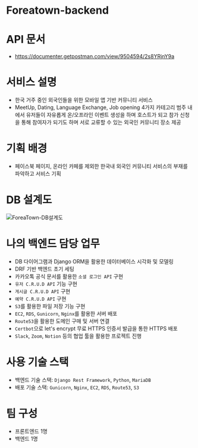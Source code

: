 # Foreatown-backend


# API 문서
- https://documenter.getpostman.com/view/9504594/2s8YRjnY9a

# 서비스 설명

- 한국 거주 중인 외국인들을 위한 모바일 앱 기반 커뮤니티 서비스
- MeetUp, Dating, Language Exchange, Job opening 4가지 카테고리 범주 내에서 유저들이 자유롭게 온/오프라인 이벤트 생성을 하며 호스트가 되고 참가 신청을 통해 참여자가 되기도 하며 서로 교류할 수 있는 외국인 커뮤니티 장소 제공

# 기획 배경

- 페이스북 페이지, 온라인 카페를 제외한 한국내 외국인 커뮤니티 서비스의 부재를 파악하고 서비스 기획

# DB 설계도
![ForeaTown-DB설계도](https://user-images.githubusercontent.com/45405912/206362567-9d740e21-7122-4a0b-8c35-db7b08101b09.png)

# 나의 백엔드 담당 업무

- DB 다이어그램과 Django ORM을 활용한 데이터베이스 시각화 및 모델링
- DRF 기반 백엔드 초기 세팅
- 카카오톡 공식 문서를 활용한 `소셜 로그인 API` 구현
- `유저 C.R.U.D API` 기능 구현
- `게시글 C.R.U.D API` 구현
- `예약 C.R.U.D API` 구현
- `S3`를 활용한 파일 저장 기능 구현
- `EC2`, `RDS`, `Gunicorn`, `Nginx`를 활용한 서버 배포
- `Route53`을 활용한 도메인 구매 및 서버 연결
- `Certbot`으로 let's encrypt 무료 HTTPS 인증서 발급을 통한 HTTPS 배포
- `Slack`, `Zoom`, `Notion` 등의 협업 툴을 활용한 프로젝트 진행

# 사용 기술 스택

- 백엔드 기술 스택: `Django Rest Framework`, `Python`, `MariaDB`
- 배포 기술 스택: `Gunicorn`, `Nginx`, `EC2`, `RDS`, `Route53`, `S3`

# 팀 구성

- 프론트엔드 1명
- 백엔드 1명
